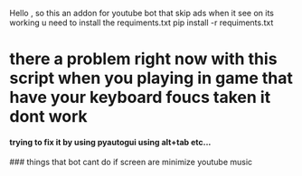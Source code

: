 Hello , so this an addon for youtube bot that skip ads when it see on 
its working u need to install the requiments.txt 
pip install -r requiments.txt

<h1>there a problem right now with this script when you playing in game that have your keyboard foucs taken it dont work </h1>
<h4>trying to fix it by using pyautogui using alt+tab etc...</h4>
###
things that bot cant do if screen are minimize youtube music

